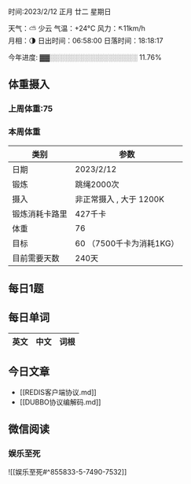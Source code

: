 

时间:2023/2/12 正月 廿二 星期日

天气：⛅️  少云 气温：+24°C 风力：↖11km/h  
月相：🌗 日出时间：06:58:00 日落时间：18:18:17

今年进度: ▓▓░░░░░░░░░░░░░░░░░░ 11.76%

## 体重摄入

### 上周体重:75

### 本周体重
| 类别           | 参数                    |
| -------------- | ----------------------- |
| 日期           | 2023/2/12               |
| 锻炼           | 跳绳2000次              |
| 摄入           | 非正常摄入 , 大于 1200K |
| 锻炼消耗卡路里 | 427千卡                 |
| 体重           | 76                      |
| 目标           | 60      （7500千卡为消耗1KG）                |
| 目前需要天数               |    240天                      |

## 每日1题


## 每日单词

| 英文       | 中文       |词根|
| ---------- | ---------- | ---|


## 今日文章

- [[REDIS客户端协议.md]]
- [[DUBBO协议编解码.md]]


## 微信阅读

<!-- start of weread -->

### 娱乐至死
![[娱乐至死#^855833-5-7490-7532]]

<!-- end of weread -->
